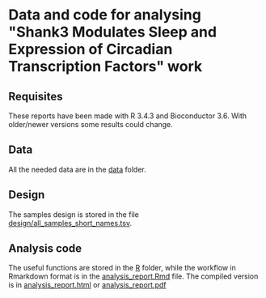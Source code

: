 # Data and code for analysing "Shank3 Modulates Sleep and Expression of Circadian Transcription Factors" work

## Requisites
These reports have been made with R 3.4.3 and Bioconductor 3.6.
With older/newer versions some results could change.

## Data
All the needed data are in the [data](data) folder.

## Design
The samples design is stored in the file [design/all_samples_short_names.tsv](design/all_samples_short_names.tsv).

## Analysis code
The useful functions are stored in the [R](R) folder, while the workflow in Rmarkdown 
format is in the [analysis_report.Rmd](analysis_report.Rmd) file.
The compiled version is in [analysis_report.html](analysis_report.html) or [analysis_report.pdf](analysis_report.pdf)

